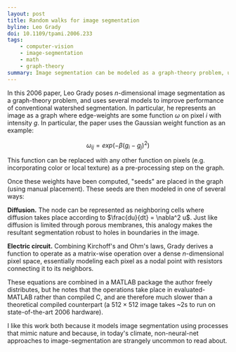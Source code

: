 ```yaml
---
layout: post
title: Random walks for image segmentation
byline: Leo Grady
doi: 10.1109/tpami.2006.233
tags:
    - computer-vision
    - image-segmentation
    - math
    - graph-theory
summary: Image segmentation can be modeled as a graph-theory problem, using diffusion equations and electric-circuit equations to simulate a random walk across objects.
---
```


In this 2006 paper, Leo Grady poses $n$-dimensional image segmentation as a graph-theory problem, and uses several models to improve performance of conventional watershed segmentation. In particular, he represents an image as a graph where edge-weights are some function $\omega$ on pixel $i$ with intensity $g$. In particular, the paper uses the Gaussian weight function as an example:

$$\omega_{ij} = exp(-\beta(g_i - g_j)^2)$$

This function can be replaced with any other function on pixels (e.g. incorporating color or local texture) as a pre-processing step on the graph.

Once these weights have been computed, "seeds" are placed in the graph (using manual placement). These seeds are then modeled in one of several ways:

**Diffusion.** The node can be represented as neighboring cells where diffusion takes place according to $\frac{du}{dt} = \nabla^2 u$. Just like diffusion is limited through porous membranes, this analogy makes the resultant segmentation robust to holes in boundaries in the image.

**Electric circuit.** Combining Kirchoff's and Ohm's laws, Grady derives a function to operate as a matrix-wise operation over a dense $n$-dimensional pixel space, essentially modeling each pixel as a nodal point with resistors connecting it to its neighbors.

These equations are combined in a MATLAB package the author freely distributes, but he notes that the operations take place in evaluated-MATLAB rather than compiled C, and are therefore much slower than a theoretical compiled counterpart (a $512\times512$ image takes ~2s to run on state-of-the-art 2006 hardware).

I like this work both because it models image segmentation using processes that mimic nature and because, in today's climate, non-neural-net approaches to image-segmentation are strangely uncommon to read about.
